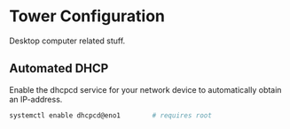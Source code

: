 # Tower Configuration

Desktop computer related stuff.

## Automated DHCP

Enable the dhcpcd service for your network device to automatically obtain an IP-address.

```bash
systemctl enable dhcpcd@eno1        # requires root
```
